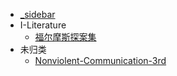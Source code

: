 
- [_sidebar](./Book/_sidebar.md)
- I-Literature
  * [福尔摩斯探案集](/Book/I-Literature/福尔摩斯探案集.md)
- 未归类
  * [Nonviolent-Communication-3rd](/Book/Nonviolent-Communication-3rd.md)


